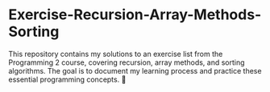 # Exercise-Recursion-Array-Methods-Sorting
This repository contains my solutions to an exercise list from the Programming 2 course, covering recursion, array methods, and sorting algorithms.  The goal is to document my learning process and practice these essential programming concepts. 🚀
